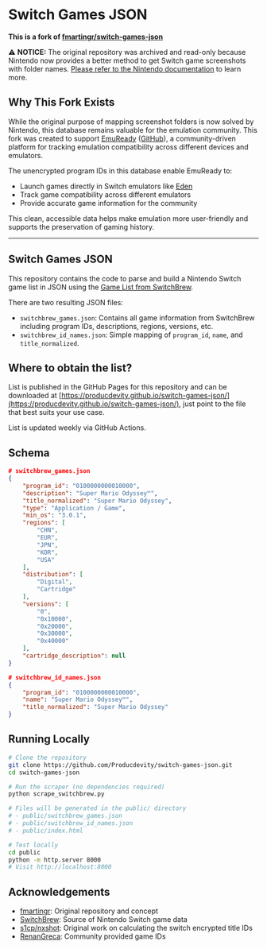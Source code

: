 # Switch Games JSON

**This is a fork of [fmartingr/switch-games-json](https://github.com/fmartingr/switch-games-json)**

:warning: **NOTICE:** The original repository was archived and read-only because Nintendo now provides a better method to get Switch game screenshots with folder names. [Please refer to the Nintendo documentation](https://en-americas-support.nintendo.com/app/answers/detail/a_id/53664/~/how-to-transfer-screenshots-and-video-captures-to-a-computer-via-a-usb-cable) to learn more.

## Why This Fork Exists

While the original purpose of mapping screenshot folders is now solved by Nintendo, this database remains valuable for the emulation community. This fork was created to support [EmuReady](https://emuready.com) ([GitHub](https://github.com/Producdevity/EmuReady)), a community-driven platform for tracking emulation compatibility across different devices and emulators.

The unencrypted program IDs in this database enable EmuReady to:

- Launch games directly in Switch emulators like [Eden](https://eden-emu.dev/)
- Track game compatibility across different emulators
- Provide accurate game information for the community

This clean, accessible data helps make emulation more user-friendly and supports the preservation of gaming history.

---

## Switch Games JSON

This repository contains the code to parse and build a Nintendo Switch game list in JSON using the [Game List from SwitchBrew](https://switchbrew.org/w/index.php?title=Title_list/Games).

There are two resulting JSON files:

- `switchbrew_games.json`: Contains all game information from SwitchBrew including program IDs, descriptions, regions, versions, etc.
- `switchbrew_id_names.json`: Simple mapping of `program_id`, `name`, and `title_normalized`.

## Where to obtain the list?

List is published in the GitHub Pages for this repository and can be downloaded at [https://producdevity.github.io/switch-games-json/](https://producdevity.github.io/switch-games-json/), just point to the file that best suits your use case.

List is updated weekly via GitHub Actions.

## Schema

```json
# switchbrew_games.json
{
    "program_id": "0100000000010000",
    "description": "Super Mario Odyssey™",
    "title_normalized": "Super Mario Odyssey",
    "type": "Application / Game",
    "min_os": "3.0.1",
    "regions": [
        "CHN",
        "EUR",
        "JPN",
        "KOR",
        "USA"
    ],
    "distribution": [
        "Digital",
        "Cartridge"
    ],
    "versions": [
        "0",
        "0x10000",
        "0x20000",
        "0x30000",
        "0x40000"
    ],
    "cartridge_description": null
}
```

```json
# switchbrew_id_names.json
{
    "program_id": "0100000000010000",
    "name": "Super Mario Odyssey™",
    "title_normalized": "Super Mario Odyssey"
}
```

## Running Locally

```bash
# Clone the repository
git clone https://github.com/Producdevity/switch-games-json.git
cd switch-games-json

# Run the scraper (no dependencies required)
python scrape_switchbrew.py

# Files will be generated in the public/ directory
# - public/switchbrew_games.json
# - public/switchbrew_id_names.json
# - public/index.html

# Test locally
cd public
python -m http.server 8000
# Visit http://localhost:8000
```

## Acknowledgements

- [fmartingr](https://github.com/fmartingr/switch-games-json): Original repository and concept
- [SwitchBrew](https://switchbrew.org/): Source of Nintendo Switch game data
- [s1cp/nxshot](https://github.com/s1cp/nxshot): Original work on calculating the switch encrypted title IDs
- [RenanGreca](https://github.com/RenanGreca/Switch-Screenshots): Community provided game IDs
